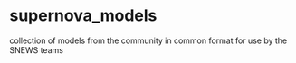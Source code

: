 # supernova_models
collection of models from the community in common format for use by the SNEWS teams
